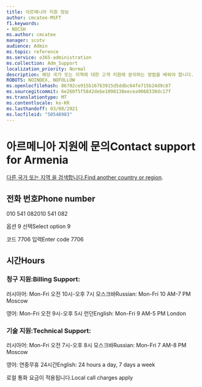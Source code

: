 ```yaml
---
title: 아르메니아 지원 정보
author: cmcatee-MSFT
f1.keywords:
- NOCSH
ms.author: cmcatee
manager: scotv
audience: Admin
ms.topic: reference
ms.service: o365-administration
ms.collection: Adm_Support
localization_priority: Normal
description: 해당 국가 또는 지역에 대한 고객 지원에 문의하는 방법을 배워야 합니다.
ROBOTS: NOINDEX, NOFOLLOW
ms.openlocfilehash: 86702ce915b16763915d5ddbc64fe715b24d9c87
ms.sourcegitcommit: 6e260f5f5842debe1098138eecea9068330dc17f
ms.translationtype: MT
ms.contentlocale: ko-KR
ms.lasthandoff: 03/08/2021
ms.locfileid: "50548983"
---
```

# <a name="contact-support-for-armenia"></a><span data-ttu-id="af992-103">아르메니아 지원에 문의</span><span class="sxs-lookup"><span data-stu-id="af992-103">Contact support for Armenia</span></span>

<span data-ttu-id="af992-104">[다른 국가 또는 지역 을 검색합니다.](../contact-support-for-business-products.md)</span><span class="sxs-lookup"><span data-stu-id="af992-104">[Find another country or region](../contact-support-for-business-products.md).</span></span>

## <a name="phone-number"></a><span data-ttu-id="af992-105">전화 번호</span><span class="sxs-lookup"><span data-stu-id="af992-105">Phone number</span></span>
<span data-ttu-id="af992-106">010 541 082</span><span class="sxs-lookup"><span data-stu-id="af992-106">010 541 082</span></span>

<span data-ttu-id="af992-107">옵션 9 선택</span><span class="sxs-lookup"><span data-stu-id="af992-107">Select option 9</span></span>

<span data-ttu-id="af992-108">코드 7706 입력</span><span class="sxs-lookup"><span data-stu-id="af992-108">Enter code 7706</span></span>

## <a name="hours"></a><span data-ttu-id="af992-109">시간</span><span class="sxs-lookup"><span data-stu-id="af992-109">Hours</span></span>
### <a name="billing-support"></a><span data-ttu-id="af992-110">청구 지원:</span><span class="sxs-lookup"><span data-stu-id="af992-110">Billing Support:</span></span>

<span data-ttu-id="af992-111">러시아어: Mon-Fri 오전 10시-오후 7시 모스크바</span><span class="sxs-lookup"><span data-stu-id="af992-111">Russian: Mon-Fri 10 AM-7 PM Moscow</span></span>

<span data-ttu-id="af992-112">영어: Mon-Fri 오전 9시-오후 5시 런던</span><span class="sxs-lookup"><span data-stu-id="af992-112">English: Mon-Fri 9 AM-5 PM London</span></span>

### <a name="technical-support"></a><span data-ttu-id="af992-113">기술 지원:</span><span class="sxs-lookup"><span data-stu-id="af992-113">Technical Support:</span></span>

<span data-ttu-id="af992-114">러시아어: Mon-Fri 오전 7시-오후 8시 모스크바</span><span class="sxs-lookup"><span data-stu-id="af992-114">Russian: Mon-Fri 7 AM-8 PM Moscow</span></span>

<span data-ttu-id="af992-115">영어: 연중무휴 24시간</span><span class="sxs-lookup"><span data-stu-id="af992-115">English: 24 hours a day, 7 days a week</span></span>

<span data-ttu-id="af992-116">로컬 통화 요금이 적용됩니다.</span><span class="sxs-lookup"><span data-stu-id="af992-116">Local call charges apply</span></span>
